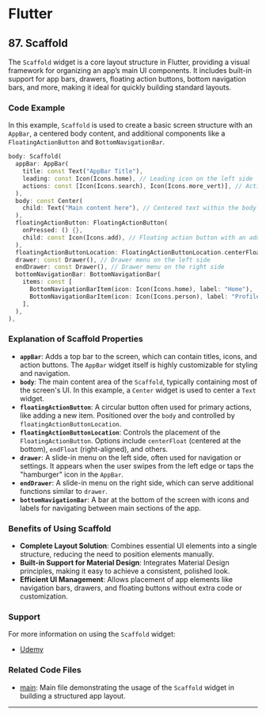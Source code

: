 # Flutter

## 87. Scaffold

The `Scaffold` widget is a core layout structure in Flutter, providing a visual framework for organizing an app’s main UI components. It includes built-in support for app bars, drawers, floating action buttons, bottom navigation bars, and more, making it ideal for quickly building standard layouts.

### Code Example

In this example, `Scaffold` is used to create a basic screen structure with an `AppBar`, a centered body content, and additional components like a `FloatingActionButton` and `BottomNavigationBar`.

```dart
body: Scaffold(
  appBar: AppBar(
    title: const Text("AppBar Title"),
    leading: const Icon(Icons.home), // Leading icon on the left side
    actions: const [Icon(Icons.search), Icon(Icons.more_vert)], // Action icons on the right
  ),
  body: const Center(
    child: Text("Main content here"), // Centered text within the body
  ),
  floatingActionButton: FloatingActionButton(
    onPressed: () {},
    child: const Icon(Icons.add), // Floating action button with an add icon
  ),
  floatingActionButtonLocation: FloatingActionButtonLocation.centerFloat, // Positions the FAB at the center bottom
  drawer: const Drawer(), // Drawer menu on the left side
  endDrawer: const Drawer(), // Drawer menu on the right side
  bottomNavigationBar: BottomNavigationBar(
    items: const [
      BottomNavigationBarItem(icon: Icon(Icons.home), label: "Home"),
      BottomNavigationBarItem(icon: Icon(Icons.person), label: "Profile"),
    ],
  ),
),
```

### Explanation of Scaffold Properties

- **`appBar`**: Adds a top bar to the screen, which can contain titles, icons, and action buttons. The `AppBar` widget itself is highly customizable for styling and navigation.
- **`body`**: The main content area of the `Scaffold`, typically containing most of the screen's UI. In this example, a `Center` widget is used to center a `Text` widget.
- **`floatingActionButton`**: A circular button often used for primary actions, like adding a new item. Positioned over the `body` and controlled by `floatingActionButtonLocation`.
- **`floatingActionButtonLocation`**: Controls the placement of the `FloatingActionButton`. Options include `centerFloat` (centered at the bottom), `endFloat` (right-aligned), and others.
- **`drawer`**: A slide-in menu on the left side, often used for navigation or settings. It appears when the user swipes from the left edge or taps the "hamburger" icon in the `AppBar`.
- **`endDrawer`**: A slide-in menu on the right side, which can serve additional functions similar to `drawer`.
- **`bottomNavigationBar`**: A bar at the bottom of the screen with icons and labels for navigating between main sections of the app.

### Benefits of Using Scaffold

- **Complete Layout Solution**: Combines essential UI elements into a single structure, reducing the need to position elements manually.
- **Built-in Support for Material Design**: Integrates Material Design principles, making it easy to achieve a consistent, polished look.
- **Efficient UI Management**: Allows placement of app elements like navigation bars, drawers, and floating buttons without extra code or customization.

### Support

For more information on using the `Scaffold` widget:

- [Udemy](https://www.udemy.com/course/flutter-dart-creez-des-applications-pour-ios-et-android/learn/lecture/26975654#overview)

### Related Code Files

- [main](main.dart): Main file demonstrating the usage of the `Scaffold` widget in building a structured app layout.

---
